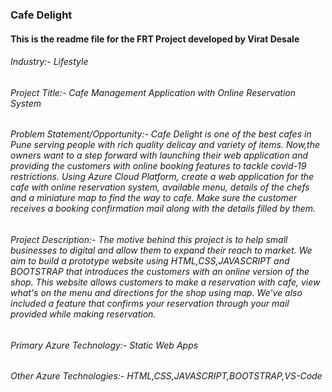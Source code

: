 ### Cafe Delight
#### This is the readme file for the FRT Project developed by Virat Desale 
###### Industry:- Lifestyle
###### Project Title:- Cafe Management Application with Online Reservation System
###### Problem Statement/Opportunity:- Cafe Delight is one of the best cafes in Pune serving people with rich quality delicay and variety of items. Now,the owners want to a step forward with launching their web application and providing the customers with online booking features to tackle covid-19 restrictions. Using Azure Cloud Platform, create a web application for the cafe with online reservation system, available menu, details of the chefs and a miniature map to find the way to cafe. Make sure the customer receives a booking confirmation mail along with the details filled by them.
###### Project Description:- The motive behind this project is to help small businesses to digital and allow them to expand their reach to market. We aim to build a prototype website using HTML,CSS,JAVASCRIPT and BOOTSTRAP that introduces the customers with an online version of the shop. This website allows customers to make a reservation with cafe, view what's on the menu and directions for the shop using map. We've also included a feature that confirms your reservation through your mail provided while making reservation.
###### Primary Azure Technology:- Static Web Apps
###### Other Azure Technologies:- HTML,CSS,JAVASCRIPT,BOOTSTRAP,VS-Code
